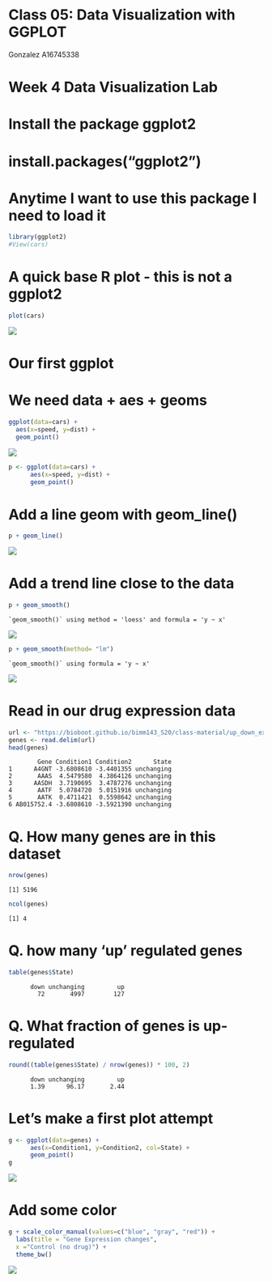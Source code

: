 # Class 05: Data Visualization with GGPLOT
Gonzalez A16745338

# Week 4 Data Visualization Lab

# Install the package ggplot2

# install.packages(“ggplot2”)

# Anytime I want to use this package I need to load it

``` r
library(ggplot2)
#View(cars)
```

# A quick base R plot - this is not a ggplot2

``` r
plot(cars)
```

![](Week-5-bimm-143_files/figure-commonmark/unnamed-chunk-2-1.png)

# Our first ggplot

# We need data + aes + geoms

``` r
ggplot(data=cars) +
  aes(x=speed, y=dist) +
  geom_point()
```

![](Week-5-bimm-143_files/figure-commonmark/unnamed-chunk-3-1.png)

``` r
p <- ggplot(data=cars) +
      aes(x=speed, y=dist) +
      geom_point()
```

# Add a line geom with geom_line()

``` r
p + geom_line()
```

![](Week-5-bimm-143_files/figure-commonmark/unnamed-chunk-4-1.png)

# Add a trend line close to the data

``` r
p + geom_smooth()
```

    `geom_smooth()` using method = 'loess' and formula = 'y ~ x'

![](Week-5-bimm-143_files/figure-commonmark/unnamed-chunk-5-1.png)

``` r
p + geom_smooth(method= "lm")
```

    `geom_smooth()` using formula = 'y ~ x'

![](Week-5-bimm-143_files/figure-commonmark/unnamed-chunk-5-2.png)

# Read in our drug expression data

``` r
url <- "https://bioboot.github.io/bimm143_S20/class-material/up_down_expression.txt"
genes <- read.delim(url)
head(genes)
```

            Gene Condition1 Condition2      State
    1      A4GNT -3.6808610 -3.4401355 unchanging
    2       AAAS  4.5479580  4.3864126 unchanging
    3      AASDH  3.7190695  3.4787276 unchanging
    4       AATF  5.0784720  5.0151916 unchanging
    5       AATK  0.4711421  0.5598642 unchanging
    6 AB015752.4 -3.6808610 -3.5921390 unchanging

# Q. How many genes are in this dataset

``` r
nrow(genes)
```

    [1] 5196

``` r
ncol(genes)
```

    [1] 4

# Q. how many ‘up’ regulated genes

``` r
table(genes$State)
```


          down unchanging         up 
            72       4997        127 

# Q. What fraction of genes is up-regulated

``` r
round((table(genes$State) / nrow(genes)) * 100, 2)
```


          down unchanging         up 
          1.39      96.17       2.44 

# Let’s make a first plot attempt

``` r
g <- ggplot(data=genes) +
      aes(x=Condition1, y=Condition2, col=State) +
      geom_point()
g
```

![](Week-5-bimm-143_files/figure-commonmark/unnamed-chunk-10-1.png)

# Add some color

``` r
g + scale_color_manual(values=c("blue", "gray", "red")) +
  labs(title = "Gene Expression changes", 
  x ="Control (no drug)") +
  theme_bw()
```

![](Week-5-bimm-143_files/figure-commonmark/unnamed-chunk-11-1.png)
